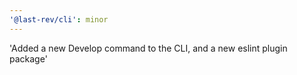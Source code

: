 ```yaml
---
'@last-rev/cli': minor
---
```


'Added a new Develop command to the CLI, and a new eslint plugin package'
